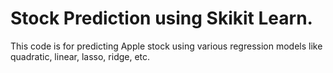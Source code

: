 # Stock Prediction using Skikit Learn. 
This code is for predicting Apple stock using various regression models like quadratic, linear, lasso, ridge, etc. 
